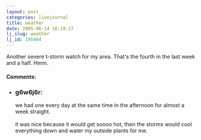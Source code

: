 ```yaml
---
layout: post
categories: livejournal
title: weather
date: 2005-06-14 16:19:17
lj_slug: weather
lj_id: 195404
---
```

Another severe t-storm watch for my area. That's the fourth in the last week and a half. Hmm.


<div id="comments"><h4>Comments:</h4><div class="lj-comments"><ul>
<li><h3>g6w6j6r: </h3>
<a id="comment-437"></a>
<p>we had one every day at the same time in the afternoon for almost a week straight. <br>
<br>
it was nice because it would get soooo hot, then the storms would cool everything down and water my outside plants for me.</p>
</li>
</ul></div></div>

